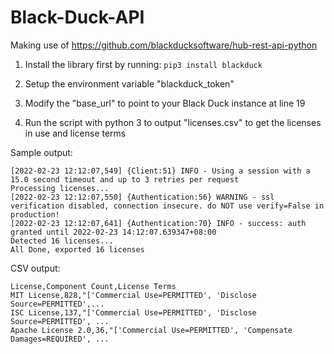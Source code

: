 # Black-Duck-API

Making use of https://github.com/blackducksoftware/hub-rest-api-python

1. Install the library first by running:
   ```pip3 install blackduck```

2. Setup the environment variable "blackduck_token"

3. Modify the "base_url" to point to your Black Duck instance at line 19

4. Run the script with python 3 to output "licenses.csv" to get the licenses in use and license terms

Sample output:
```
[2022-02-23 12:12:07,549] {Client:51} INFO - Using a session with a 15.0 second timeout and up to 3 retries per request
Processing licenses...
[2022-02-23 12:12:07,550] {Authentication:56} WARNING - ssl verification disabled, connection insecure. do NOT use verify=False in production!
[2022-02-23 12:12:07,641] {Authentication:70} INFO - success: auth granted until 2022-02-23 14:12:07.639347+08:00
Detected 16 licenses...
All Done, exported 16 licenses
```
CSV output:
```
License,Component Count,License Terms
MIT License,828,"['Commercial Use=PERMITTED', 'Disclose Source=PERMITTED',...
ISC License,137,"['Commercial Use=PERMITTED', 'Disclose Source=PERMITTED', ...
Apache License 2.0,36,"['Commercial Use=PERMITTED', 'Compensate Damages=REQUIRED', ...
```
